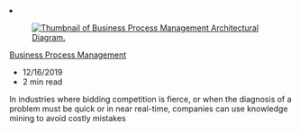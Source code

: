 <!-- This file is automatically generated by build/architectures/build_index.py. Any updates will be lost. -->

<!-- markdownlint-disable MD033 -->

<li class="grid-item item-column" data-categories="AI + Machine Learning ">
<article class="card">
    <div class="card-header has-margin-bottom-none" aria-hidden="true">
        <figure class="image diagram has-height-175 has-overflow-hidden level">
            <a href="/azure/architecture/solution-ideas/articles/business-process-management"><img src="/azure/architecture/browse/thumbs/business-process-management.png" class="diagram" alt="Thumbnail of Business Process Management Architectural Diagram." data-linktype="relative-path"></a>
        </figure>
    </div>
    <div class="card-content">
        <a class="card-content-title has-margin-top-none" href="/azure/architecture/solution-ideas/articles/business-process-management">
            <p>Business Process Management</p>
        </a>
        <ul class="card-content-metadata">
            <li>12/16/2019</li>
            <li>2 min read</li>
        </ul>
        <p class="card-content-description">In industries where bidding competition is fierce, or when the diagnosis of a problem must be quick or in near real-time, companies can use knowledge mining to avoid costly mistakes</p>
        <div class="bottom-to-top-fade is-hidden-mobile"></div>
    </div>
</article>
</li>
